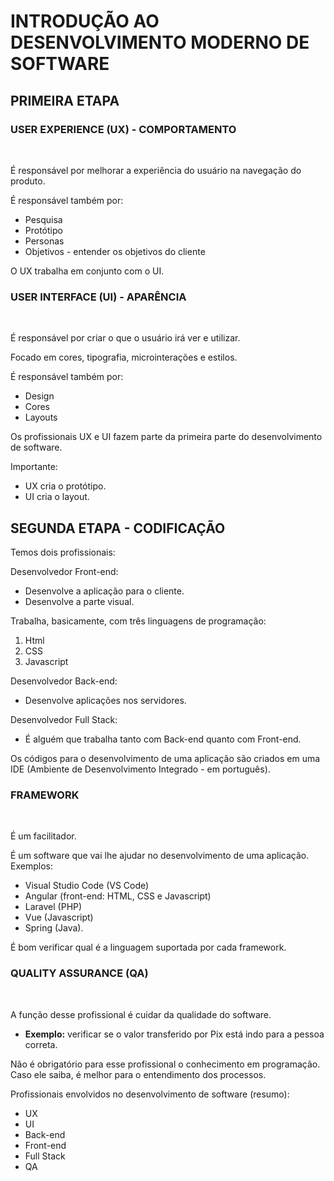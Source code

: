 # **INTRODUÇÃO AO DESENVOLVIMENTO MODERNO DE SOFTWARE**

## **PRIMEIRA ETAPA**

### **USER EXPERIENCE (UX) - COMPORTAMENTO**
<br>

É responsável por melhorar a experiência do usuário na navegação do produto.

É responsável também por:
- Pesquisa
- Protótipo
- Personas
- Objetivos - entender os objetivos do cliente

O UX trabalha em conjunto com o UI.
<br>

### **USER INTERFACE (UI) - APARÊNCIA**
<br>

É responsável por criar o que o usuário irá ver e utilizar.

Focado em cores, tipografia, microinterações e estilos.

É responsável também por:
- Design
- Cores
- Layouts

Os profissionais UX e UI fazem parte da primeira parte do desenvolvimento de software.

Importante:
- UX cria o protótipo.
- UI cria o layout.

## **SEGUNDA ETAPA - CODIFICAÇÃO**

Temos dois profissionais:

Desenvolvedor Front-end:
- Desenvolve a aplicação para o cliente.
- Desenvolve a parte visual.

Trabalha, basicamente, com três linguagens de programação:
1. Html
2. CSS
3. Javascript

Desenvolvedor Back-end:
- Desenvolve aplicações nos servidores.

Desenvolvedor Full Stack:
- É alguém que trabalha tanto com Back-end quanto com Front-end.

Os códigos para o desenvolvimento de uma aplicação são criados em uma IDE (Ambiente de Desenvolvimento Integrado - em português).
<br>

### **FRAMEWORK**
<br>

É um facilitador.

É um software que vai lhe ajudar no desenvolvimento de uma aplicação. Exemplos:
- Visual Studio Code (VS Code)
- Angular (front-end: HTML, CSS e Javascript)
- Laravel (PHP)
- Vue (Javascript)
- Spring (Java).

É bom verificar qual é a linguagem suportada por cada framework.
<br>

### **QUALITY ASSURANCE (QA)**
<br>

A função desse profissional é cuidar da qualidade do software.

- **Exemplo:** verificar se o valor transferido por Pix está indo para a pessoa correta.

Não é obrigatório para esse profissional o conhecimento em programação. Caso ele saiba, é melhor para o entendimento dos processos.

Profissionais envolvidos no desenvolvimento de software (resumo):
- UX
- UI
- Back-end
- Front-end
- Full Stack
- QA
